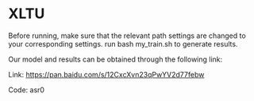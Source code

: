 # XLTU

Before running, make sure that the relevant path settings are changed to your corresponding settings.
run bash my_train.sh to generate results.

Our model and results can be obtained through the following link:

Link: https://pan.baidu.com/s/12CxcXvn23qPwYV2d77febw 

Code: asr0
